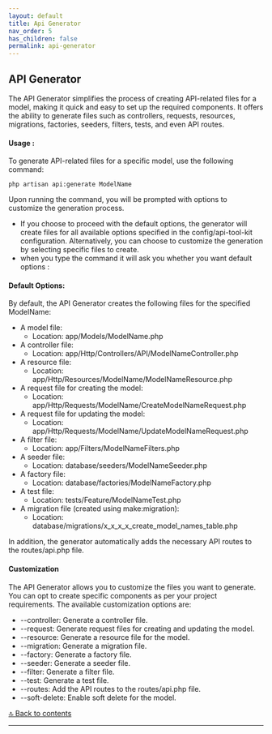 ```yaml
---
layout: default
title: Api Generator
nav_order: 5
has_children: false
permalink: api-generator
---
```


## **API Generator**
The API Generator simplifies the process of creating API-related files for a model, making it quick and easy to set up the required components. It offers the ability to generate files such as controllers, requests, resources, migrations, factories, seeders, filters, tests, and even API routes.
#### Usage :
To generate API-related files for a specific model, use the following command:

```
php artisan api:generate ModelName
```
Upon running the command, you will be prompted with options to customize the generation process.

- If you choose to proceed with the default options, the generator will create files for all available options specified in the config/api-tool-kit configuration.
Alternatively, you can choose to customize the generation by selecting specific files to create.
- when you type the command it will ask you whether you want default options :
#### Default Options:
By default, the API Generator creates the following files for the specified ModelName:

- A model file:
   - Location: app/Models/ModelName.php 
- A controller file:
   - Location: app/Http/Controllers/API/ModelNameController.php
- A resource file:
   - Location: app/Http/Resources/ModelName/ModelNameResource.php
- A request file for creating the model:
   - Location: app/Http/Requests/ModelName/CreateModelNameRequest.php
- A request file for updating the model:
   - Location: app/Http/Requests/ModelName/UpdateModelNameRequest.php
- A filter file:
   - Location: app/Filters/ModelNameFilters.php
- A seeder file:
   - Location: database/seeders/ModelNameSeeder.php
- A factory file:
   - Location: database/factories/ModelNameFactory.php
- A test file:
    - Location: tests/Feature/ModelNameTest.php
- A migration file (created using make:migration):
    - Location: database/migrations/x_x_x_x_create_model_names_table.php

In addition, the generator automatically adds the necessary API routes to the routes/api.php file.

#### Customization
The API Generator allows you to customize the files you want to generate. You can opt to create specific components as per your project requirements. The available customization options are:

- --controller: Generate a controller file.
- --request: Generate request files for creating and updating the model.
- --resource: Generate a resource file for the model.
- --migration: Generate a migration file.
- --factory: Generate a factory file.
- --seeder: Generate a seeder file.
- --filter: Generate a filter file.
- --test: Generate a test file.
- --routes: Add the API routes to the routes/api.php file.
- --soft-delete: Enable soft delete for the model.


[🔝 Back to contents](#contents)


----

[^1]: [It can take up to 10 minutes for changes to your site to publish after you push the changes to GitHub](https://docs.github.com/en/pages/setting-up-a-github-pages-site-with-jekyll/creating-a-github-pages-site-with-jekyll#creating-your-site).
